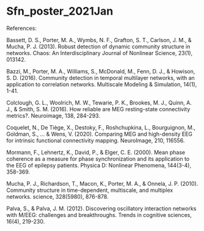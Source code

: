 # Sfn_poster_2021Jan


References:

Bassett, D. S., Porter, M. A., Wymbs, N. F., Grafton, S. T., Carlson, J. M., & Mucha, P. J. (2013). Robust detection of dynamic community structure in networks. Chaos: An Interdisciplinary Journal of Nonlinear Science, 23(1), 013142.

Bazzi, M., Porter, M. A., Williams, S., McDonald, M., Fenn, D. J., & Howison, S. D. (2016). Community detection in temporal multilayer networks, with an application to correlation networks. Multiscale Modeling & Simulation, 14(1), 1-41.

Colclough, G. L., Woolrich, M. W., Tewarie, P. K., Brookes, M. J., Quinn, A. J., & Smith, S. M. (2016). How reliable are MEG resting-state connectivity metrics?. Neuroimage, 138, 284-293.

Coquelet, N., De Tiège, X., Destoky, F., Roshchupkina, L., Bourguignon, M., Goldman, S., ... & Wens, V. (2020). Comparing MEG and high-density EEG for intrinsic functional connectivity mapping. NeuroImage, 210, 116556.

Mormann, F., Lehnertz, K., David, P., & Elger, C. E. (2000). Mean phase coherence as a measure for phase synchronization and its application to the EEG of epilepsy patients. Physica D: Nonlinear Phenomena, 144(3-4), 358-369.

Mucha, P. J., Richardson, T., Macon, K., Porter, M. A., & Onnela, J. P. (2010). Community structure in time-dependent, multiscale, and multiplex networks. science, 328(5980), 876-878.

Palva, S., & Palva, J. M. (2012). Discovering oscillatory interaction networks with M/EEG: challenges and breakthroughs. Trends in cognitive sciences, 16(4), 219-230.
